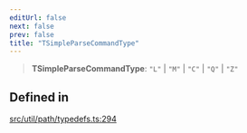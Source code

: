 ```yaml
---
editUrl: false
next: false
prev: false
title: "TSimpleParseCommandType"
---
```


> **TSimpleParseCommandType**: `"L"` \| `"M"` \| `"C"` \| `"Q"` \| `"Z"`

## Defined in

[src/util/path/typedefs.ts:294](https://github.com/fabricjs/fabric.js/blob/c093e29e73123dafcfa091ff4d5e04e690bb796e/src/util/path/typedefs.ts#L294)
